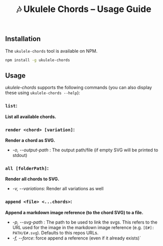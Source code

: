 <div align="center">
	<h1>🎶 Ukulele Chords – Usage Guide</h1>
</div>
<br>

## Installation
The `ukulele-chords` tool is available on NPM.
```sh
npm install -g ukulele-chords
```

## Usage
*ukulele-chords* supports the following commands (you can also display these using `ukulele-chords --help`):

### `list`: 
**List all available chords.**

### `render <chord> [variation]`: 
**Render a chord as SVG.**
- *-o, --output-path <path>*: The output path/file (if empty SVG will be printed to stdout)

### `all [folderPath]`: 
**Render all chords to SVG.**
- *-v, --variations*: Render all variations as well

### `append <file> <...chords>`: 
**Append a markdown image reference (to the chord SVG) to a file.**
- *-p, --svg-path <path>*: The path to be used to link the svgs. This refers to the URL used for the image in the markdown image reference (e.g. `[E#]: PATH/E#.svg`). Defaults to this repos URLs.
- *-f, --force*: force append a reference (even if it already exists)`